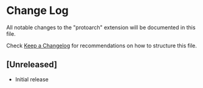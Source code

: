 # Change Log

All notable changes to the "protoarch" extension will be documented in this file.

Check [Keep a Changelog](http://keepachangelog.com/) for recommendations on how to structure this file.

## [Unreleased]

- Initial release